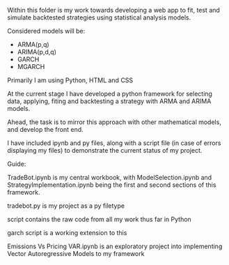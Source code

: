 Within this folder is my work towards developing a web app to fit, test and simulate backtested strategies using statistical analysis models.

Considered models will be:

- ARMA(p,q)
- ARIMA(p,d,q)
- GARCH
- MGARCH

Primarily I am using Python, HTML and CSS

At the current stage I have developed a python framework for selecting data, applying, fiting and backtesting a strategy with ARMA and ARIMA models.

Ahead, the task is to mirror this approach with other mathematical models, and develop the front end.

I have included ipynb and py files, along with a script file (in case of errors displaying my files) to demonstrate the current status of my project.

Guide: 

TradeBot.ipynb is my central workbook, with ModelSelection.ipynb and StrategyImplementation.ipynb being the first and second sections of this framework.

tradebot.py is my project as a py filetype

script contains the raw code from all my work thus far in Python

garch script is a working extension to this

Emissions Vs Pricing VAR.ipynb is an exploratory project into implementing Vector Autoregressive Models to my framework




